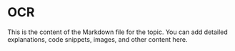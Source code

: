 # OCR

This is the content of the Markdown file for the topic.
You can add detailed explanations, code snippets, images, and other content here.
